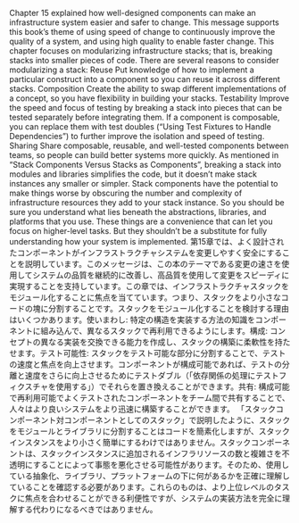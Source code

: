 Chapter 15 explained how well-designed components can make an infrastructure system easier and safer to change. This message supports this book’s theme of using speed of change to continuously improve the quality of a system, and using high quality to enable faster change. This chapter focuses on modularizing infrastructure stacks; that is, breaking stacks into smaller pieces of code. There are several reasons to consider modularizing a stack: Reuse Put knowledge of how to implement a particular construct into a component so you can reuse it across different stacks. Composition Create the ability to swap different implementations of a concept, so you have flexibility in building your stacks. Testability Improve the speed and focus of testing by breaking a stack into pieces that can be tested separately before integrating them. If a component is composable, you can replace them with test doubles (“Using Test Fixtures to Handle Dependencies”) to further improve the isolation and speed of testing. Sharing Share composable, reusable, and well-tested components between teams, so people can build better systems more quickly. As mentioned in “Stack Components Versus Stacks as Components”, breaking a stack into modules and libraries simplifies the code, but it doesn’t make stack instances any smaller or simpler. Stack components have the potential to make things worse by obscuring the number and complexity of infrastructure resources they add to your stack instance.
So you should be sure you understand what lies beneath the abstractions, libraries, and platforms that you use. These things are a convenience that can let you focus on higher-level tasks. But they shouldn’t be a substitute for fully understanding how your system is implemented.
第15章では、よく設計されたコンポーネントがインフラストラクチャシステムを変更しやすく安全にすることを説明しています。このメッセージは、この本のテーマである変更の速さを使用してシステムの品質を継続的に改善し、高品質を使用して変更をスピーディに実現することを支持しています。この章では、インフラストラクチャスタックをモジュール化することに焦点を当てています。つまり、スタックをより小さなコードの塊に分割することです。スタックをモジュール化することを検討する理由はいくつかあります。使いまわし: 特定の構造を実装する方法の知識をコンポーネントに組み込んで、異なるスタックで再利用できるようにします。構成: コンセプトの異なる実装を交換できる能力を作成し、スタックの構築に柔軟性を持たせます。テスト可能性: スタックをテスト可能な部分に分割することで、テストの速度と焦点を向上させます。コンポーネントが構成可能であれば、テストの分離と速度をさらに向上させるためにテストダブル（「依存関係の処理にテストフィクスチャを使用する」）でそれらを置き換えることができます。共有: 構成可能で再利用可能でよくテストされたコンポーネントをチーム間で共有することで、人々はより良いシステムをより迅速に構築することができます。 「スタックコンポーネント対コンポーネントとしてのスタック」で説明したように、スタックをモジュールとライブラリに分割することはコードを簡素化しますが、スタックインスタンスをより小さく簡単にするわけではありません。スタックコンポーネントは、スタックインスタンスに追加されるインフラリソースの数と複雑さを不透明にすることによって事態を悪化させる可能性があります。そのため、使用している抽象化、ライブラリ、プラットフォームの下に何があるかを正確に理解していることを確認する必要があります。これらのものは、より上位レベルのタスクに焦点を合わせることができる利便性ですが、システムの実装方法を完全に理解する代わりになるべきではありません。